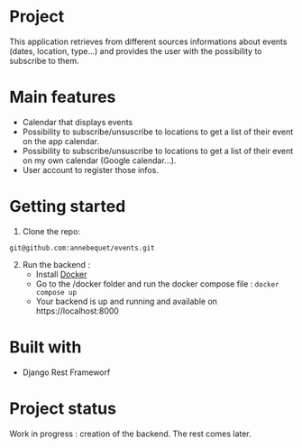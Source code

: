 # Project

This application retrieves from different sources informations about events (dates, location, type...) and provides the user with the possibility to subscribe to them.

# Main features

- Calendar that displays events
- Possibility to subscribe/unsuscribe to locations to get a list of their event on the app calendar.
- Possibility to subscribe/unsuscribe to locations to get a list of their event on my own calendar (Google calendar...).
- User account to register those infos.

# Getting started

1. Clone the repo:
```
git@github.com:annebequet/events.git
``````
2. Run the backend :
    - Install [Docker](https://docs.docker.com/engine/install/)
    - Go to the /docker folder and run the docker compose file : ```docker compose up```
    - Your backend is up and running and available on https://localhost:8000

# Built with

- Django Rest Frameworf

# Project status

Work in progress : creation of the backend.
The rest comes later.

